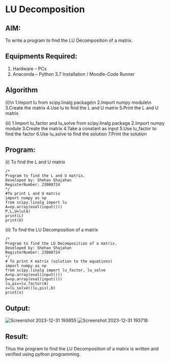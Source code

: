 # LU Decomposition 

## AIM:
To write a program to find the LU Decomposition of a matrix.

## Equipments Required:
1. Hardware – PCs
2. Anaconda – Python 3.7 Installation / Moodle-Code Runner

## Algorithm

(i)\n
1.Import lu from scipy.linalg package\n
2.Import numpy module\n
3.Create the matrix
4.Use lu to find the L and U matrix
5.Print the L and U matrix

(ii)
1.Import lu_factor and lu_solve from scipy.linalg package
2.Import numpy module
3.Create the matrix
4.Take a constant as input
5.Use lu_factor to find the factor
6.Use lu_solve to find the solution
7.Print the solution

## Program:
(i) To find the L and U matrix
```
/*
Program to find the L and U matrix.
Developed by: Shehan Shajahan
RegisterNumber: 23008724
*/
#To print L and U matrix
import numpy as np
from scipy.linalg import lu
A=np.array(eval(input()))
P,L,U=lu(A)
print(L)
print(U)
```
(ii) To find the LU Decomposition of a matrix
```
/*
Program to find the LU Decomposition of a matrix.
Developed by: Shehan Shajahan 
RegisterNumber: 23008724 
*/
# To print X matrix (solution to the equations)
import numpy as np
from scipy.linalg import lu_factor, lu_solve
A=np.array(eval(input()))
b=np.array(eval(input()))
lu,piv=lu_factor(A)
x=lu_solve((lu,piv),b)
print(x)
```
## Output:
![Screenshot 2023-12-31 193655](https://github.com/shehanshajahan/LU-Decomposition/assets/139317389/fe9b248d-4d27-4749-963c-562ea6de6047)
![Screenshot 2023-12-31 193718](https://github.com/shehanshajahan/LU-Decomposition/assets/139317389/53928eaa-350e-4db4-a360-dab2da0e164b)

## Result:
Thus the program to find the LU Decomposition of a matrix is written and verified using python programming.

